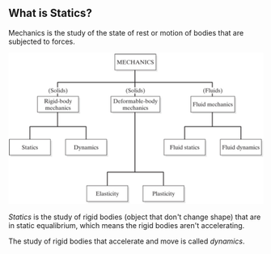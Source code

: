 ## What is Statics?

Mechanics is the study of the state of rest or motion of bodies that are subjected to forces.

![mechanics subjects](images/mechanics-subjects.png)

_Statics_ is the study of rigid bodies (object that don't change shape) that are in static equalibrium, which means the rigid bodies aren't accelerating.

The study of rigid bodies that accelerate and move is called _dynamics_.
